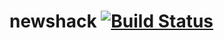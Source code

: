 newshack [![Build Status](https://travis-ci.org/jrcryer/newshack.svg?branch=master)](https://travis-ci.org/jrcryer/newshack)
========
